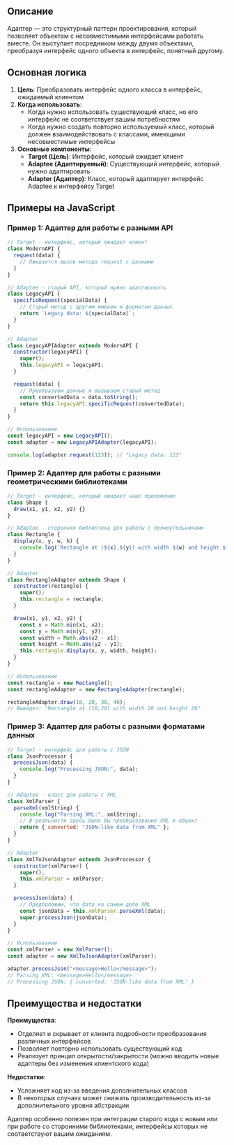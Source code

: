 ## Описание

Адаптер — это структурный паттерн проектирования, который позволяет объектам с несовместимыми интерфейсами работать вместе. Он выступает посредником между двумя объектами, преобразуя интерфейс одного объекта в интерфейс, понятный другому.

## Основная логика

1. **Цель**: Преобразовать интерфейс одного класса в интерфейс, ожидаемый клиентом
2. **Когда использовать**:
   - Когда нужно использовать существующий класс, но его интерфейс не соответствует вашим потребностям
   - Когда нужно создать повторно используемый класс, который должен взаимодействовать с классами, имеющими несовместимые интерфейсы
3. **Основные компоненты**:
   - **Target (Цель)**: Интерфейс, который ожидает клиент
   - **Adaptee (Адаптируемый)**: Существующий интерфейс, который нужно адаптировать
   - **Adapter (Адаптер)**: Класс, который адаптирует интерфейс Adaptee к интерфейсу Target

## Примеры на JavaScript

### Пример 1: Адаптер для работы с разными API

```javascript
// Target - интерфейс, который ожидает клиент
class ModernAPI {
  request(data) {
    // Ожидается вызов метода request с данными
  }
}

// Adaptee - старый API, который нужно адаптировать
class LegacyAPI {
  specificRequest(specialData) {
    // Старый метод с другим именем и форматом данных
    return `Legacy data: ${specialData}`;
  }
}

// Adapter
class LegacyAPIAdapter extends ModernAPI {
  constructor(legacyAPI) {
    super();
    this.legacyAPI = legacyAPI;
  }

  request(data) {
    // Преобразуем данные и вызываем старый метод
    const convertedData = data.toString();
    return this.legacyAPI.specificRequest(convertedData);
  }
}

// Использование
const legacyAPI = new LegacyAPI();
const adapter = new LegacyAPIAdapter(legacyAPI);

console.log(adapter.request(123)); // "Legacy data: 123"
```

### Пример 2: Адаптер для работы с разными геометрическими библиотеками

```javascript
// Target - интерфейс, который ожидает наше приложение
class Shape {
  draw(x1, y1, x2, y2) {}
}

// Adaptee - сторонняя библиотека для работы с прямоугольниками
class Rectangle {
  display(x, y, w, h) {
    console.log(`Rectangle at (${x},${y}) with width ${w} and height ${h}`);
  }
}

// Adapter
class RectangleAdapter extends Shape {
  constructor(rectangle) {
    super();
    this.rectangle = rectangle;
  }

  draw(x1, y1, x2, y2) {
    const x = Math.min(x1, x2);
    const y = Math.min(y1, y2);
    const width = Math.abs(x2 - x1);
    const height = Math.abs(y2 - y1);
    this.rectangle.display(x, y, width, height);
  }
}

// Использование
const rectangle = new Rectangle();
const rectangleAdapter = new RectangleAdapter(rectangle);

rectangleAdapter.draw(10, 20, 30, 40);
// Выведет: "Rectangle at (10,20) with width 20 and height 20"
```

### Пример 3: Адаптер для работы с разными форматами данных

```javascript
// Target - интерфейс для работы с JSON
class JsonProcessor {
  processJson(data) {
    console.log("Processing JSON:", data);
  }
}

// Adaptee - класс для работы с XML
class XmlParser {
  parseXml(xmlString) {
    console.log("Parsing XML:", xmlString);
    // В реальности здесь было бы преобразование XML в объект
    return { converted: "JSON-like data from XML" };
  }
}

// Adapter
class XmlToJsonAdapter extends JsonProcessor {
  constructor(xmlParser) {
    super();
    this.xmlParser = xmlParser;
  }

  processJson(data) {
    // Предположим, что data на самом деле XML
    const jsonData = this.xmlParser.parseXml(data);
    super.processJson(jsonData);
  }
}

// Использование
const xmlParser = new XmlParser();
const adapter = new XmlToJsonAdapter(xmlParser);

adapter.processJson("<message>Hello</message>");
// Parsing XML: <message>Hello</message>
// Processing JSON: { converted: 'JSON-like data from XML' }
```

## Преимущества и недостатки

**Преимущества**:
- Отделяет и скрывает от клиента подробности преобразования различных интерфейсов
- Позволяет повторно использовать существующий код
- Реализует принцип открытости/закрытости (можно вводить новые адаптеры без изменения клиентского кода)

**Недостатки**:
- Усложняет код из-за введения дополнительных классов
- В некоторых случаях может снижать производительность из-за дополнительного уровня абстракции

Адаптер особенно полезен при интеграции старого кода с новым или при работе со сторонними библиотеками, интерфейсы которых не соответствуют вашим ожиданиям.